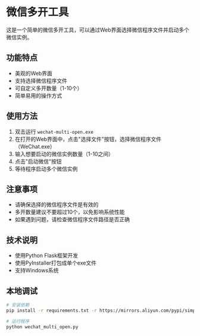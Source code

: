 # 微信多开工具

这是一个简单的微信多开工具，可以通过Web界面选择微信程序文件并启动多个微信实例。

## 功能特点

- 美观的Web界面
- 支持选择微信程序文件
- 可自定义多开数量（1-10个）
- 简单易用的操作方式

## 使用方法

1. 双击运行 `wechat-multi-open.exe`
2. 在打开的Web界面中，点击"选择文件"按钮，选择微信程序文件（WeChat.exe）
3. 输入想要启动的微信实例数量（1-10之间）
4. 点击"启动微信"按钮
5. 等待程序启动多个微信实例

## 注意事项

- 请确保选择的微信程序文件是有效的
- 多开数量建议不要超过10个，以免影响系统性能
- 如果遇到问题，请检查微信程序文件路径是否正确

## 技术说明

- 使用Python Flask框架开发
- 使用PyInstaller打包成单个exe文件
- 支持Windows系统 

## 本地调试

```bash
# 安装依赖
pip install -r requirements.txt -r https://mirrors.aliyun.com/pypi/simple

# 运行程序
python wechat_multi_open.py
```

